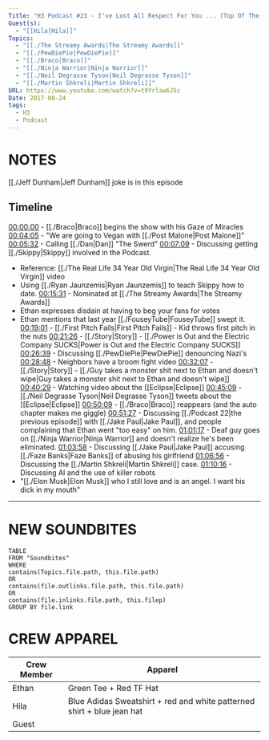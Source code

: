 ```yaml
---
Title: "H3 Podcast #23 - I've Lost All Respect For You ... (Top Of The Week)"
Guest(s):
  - "[[Hila|Hila]]"
Topics:
  - "[[./The Streamy Awards|The Streamy Awards]]"
  - "[[./PewDiePie|PewDiePie]]"
  - "[[./Braco|Braco]]"
  - "[[./Ninja Warrior|Ninja Warrior]]"
  - "[[./Neil Degrasse Tyson|Neil Degrasse Tyson]]"
  - "[[./Martin Shkreli|Martin Shkreli]]"
URL: https://www.youtube.com/watch?v=t9Yrlsw6J5c
Date: 2017-08-24
tags:
  - H3
  - Podcast
---
```

# NOTES
[[./Jeff Dunham|Jeff Dunham]] joke is in this episode
## Timeline
[00:00:00](https://youtu.be/t9Yrlsw6J5c) - [[./Braco|Braco]] begins the show with his Gaze of Miracles
[00:04:05](https://youtu.be/t9Yrlsw6J5c?t=245) - "We are going to Vegan with [[./Post Malone|Post Malone]]"
[00:05:32](https://youtu.be/t9Yrlsw6J5c?t=332) - Calling [[./Dan|Dan]] "The Swerd"
[00:07:09](https://youtu.be/t9Yrlsw6J5c?t=429) - Discussing getting [[./Skippy|Skippy]] involved in the Podcast.
- Reference: [[./The Real Life 34 Year Old Virgin|The Real Life 34 Year Old Virgin]] video
- Using [[./Ryan Jaunzemis|Ryan Jaunzemis]] to teach Skippy how to date.
[00:15:31](https://youtu.be/t9Yrlsw6J5c?t=931) - Nominated at [[./The Streamy Awards|The Streamy Awards]]
- Ethan expresses disdain at having to beg your fans for votes
- Ethan mentions that last year [[./FouseyTube|FouseyTube]] swept it.
[00:19:01](https://youtu.be/t9Yrlsw6J5c?t=1141) - [[./First Pitch Fails|First Pitch Fails]] - Kid throws first pitch in the nuts
[00:21:26](https://youtu.be/t9Yrlsw6J5c?t=1286) - [[./Story|Story]] - [[./Power is Out and the Electric Company SUCKS|Power is Out and the Electric Company SUCKS]]
[00:26:39](https://youtu.be/t9Yrlsw6J5c?t=1599) - Discussing [[./PewDiePie|PewDiePie]] denouncing Nazi's
[00:28:48](https://youtu.be/t9Yrlsw6J5c?t=1727) - Neighbors have a broom fight video
[00:32:07](https://youtu.be/t9Yrlsw6J5c?t=1927) - [[./Story|Story]] - [[./Guy takes a monster shit next to Ethan and doesn't wipe|Guy takes a monster shit next to Ethan and doesn't wipe]]
[00:40:29](https://youtu.be/t9Yrlsw6J5c?t=2429) - Watching video about the [[Eclipse|Eclipse]]
[00:45:09](https://youtu.be/t9Yrlsw6J5c?t=2709) - [[./Neil Degrasse Tyson|Neil Degrasse Tyson]] tweets about the [[Eclipse|Eclipse]]
[00:50:09](https://youtu.be/t9Yrlsw6J5c?t=3009) - [[./Braco|Braco]] reappears (and the auto chapter makes me giggle)
[00:51:27](https://youtu.be/t9Yrlsw6J5c?t=3087) - Discussing [[./Podcast 22|the previous episode]] with [[./Jake Paul|Jake Paul]], and people complaining that Ethan went "too easy" on him.
[01:01:17](https://youtu.be/t9Yrlsw6J5c?t=3677) - Deaf guy goes on [[./Ninja Warrior|Ninja Warrior]] and doesn't realize he's been eliminated.
[01:03:58](https://youtu.be/t9Yrlsw6J5c?t=3839) - Discussing [[./Jake Paul|Jake Paul]] accusing [[./Faze Banks|Faze Banks]] of abusing his girlfriend
[01:06:56](https://youtu.be/t9Yrlsw6J5c?t=4015) - Discussing the [[./Martin Shkreli|Martin Shkreli]] case.
[01:10:16](https://youtu.be/t9Yrlsw6J5c?t=4219) - Discussing AI and the use of killer robots
- "[[./Elon Musk|Elon Musk]] who I still love and is an angel. I want his dick in my mouth"
___
# NEW SOUNDBITES
``` dataview
TABLE
FROM "Soundbites"
WHERE 
contains(Topics.file.path, this.file.path) 
OR 
contains(file.outlinks.file.path, this.file.path)
OR
contains(file.inlinks.file.path, this.filep)
GROUP BY file.link
```

# CREW APPAREL

| Crew Member | Apparel |
| ---- | ---- |
| Ethan | Green Tee + Red TF Hat |
| Hila | Blue Adidas Sweatshirt + red and white patterned shirt + blue jean hat |
| Guest |  |
